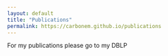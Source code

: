 ```yaml
---
layout: default
title: "Publications"
permalink: https://carbonem.github.io/publications
---
```


For my publications please go to my DBLP